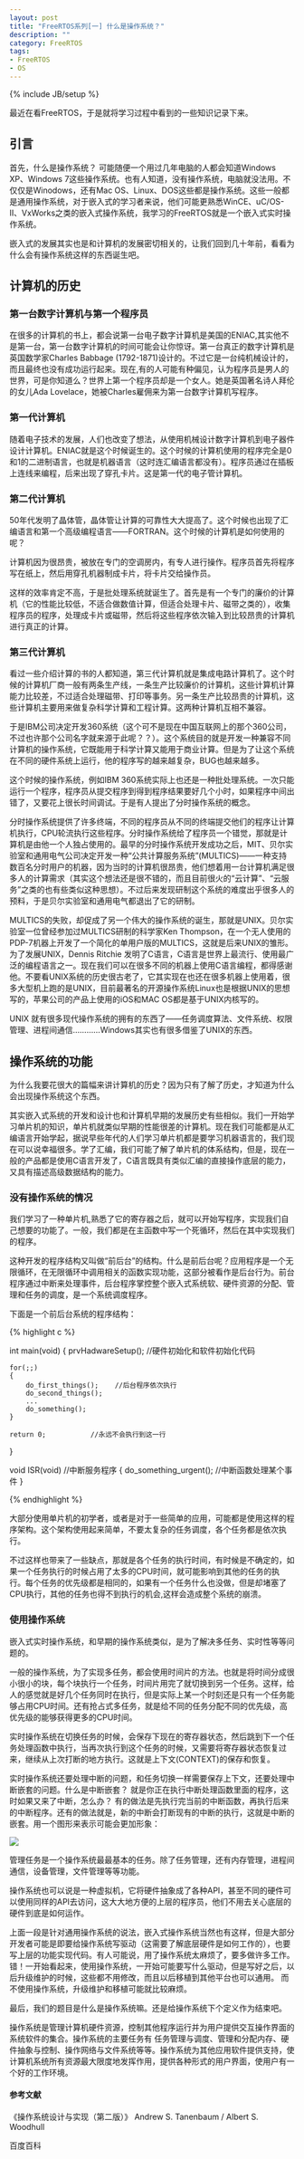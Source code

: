 ```yaml
---
layout: post
title: "FreeRTOS系列[一] 什么是操作系统？"
description: ""
category: FreeRTOS
tags:
- FreeRTOS
- OS
---
```

{% include JB/setup %}





最近在看FreeRTOS，于是就将学习过程中看到的一些知识记录下来。

## 引言

首先，什么是操作系统？ 可能随便一个用过几年电脑的人都会知道Windows XP、Windows 7这些操作系统。也有人知道，没有操作系统，电脑就没法用。不仅仅是Winodows，还有Mac OS、Linux、DOS这些都是操作系统。这些一般都是通用操作系统，对于嵌入式的学习者来说，他们可能更熟悉WinCE、uC/OS-II、VxWorks之类的嵌入式操作系统，我学习的FreeRTOS就是一个嵌入式实时操作系统。

嵌入式的发展其实也是和计算机的发展密切相关的，让我们回到几十年前，看看为什么会有操作系统这样的东西诞生吧。

## 计算机的历史

###  第一台数字计算机与第一个程序员
在很多的计算机的书上，都会说第一台电子数字计算机是美国的ENIAC,其实他不是第一台，第一台数字计算机的时间可能会让你惊讶。第一台真正的数字计算机是英国数学家Charles Babbage (1792-1871)设计的。不过它是一台纯机械设计的，而且最终也没有成功运行起来。现在,有的人可能有种偏见，认为程序员是男人的世界，可是你知道么？世界上第一个程序员却是一个女人。她是英国著名诗人拜伦的女儿Ada Lovelace，她被Charles雇佣来为第一台数字计算机写程序。

###  第一代计算机
随着电子技术的发展，人们也改变了想法，从使用机械设计数字计算机到电子器件设计计算机。ENIAC就是这个时候诞生的。这个时候的计算机使用的程序完全是0和1的二进制语言，也就是机器语言（这时连汇编语言都没有）。程序员通过在插板上连线来编程，后来出现了穿孔卡片。这是第一代的电子管计算机。

### 第二代计算机

50年代发明了晶体管，晶体管让计算的可靠性大大提高了。这个时候也出现了汇编语言和第一个高级编程语言——FORTRAN。这个时候的计算机是如何使用的呢？

计算机因为很昂贵，被放在专门的空调房内，有专人进行操作。程序员首先将程序写在纸上，然后用穿孔机器制成卡片，将卡片交给操作员。

这样的效率肯定不高，于是批处理系统就诞生了。首先是有一个专门的廉价的计算机（它的性能比较低，不适合做数值计算，但适合处理卡片、磁带之类的），收集程序员的程序，处理成卡片或磁带，然后将这些程序依次输入到比较昂贵的计算机进行真正的计算。

### 第三代计算机 
看过一些介绍计算的书的人都知道，第三代计算机就是集成电路计算机了。这个时候的计算机厂商一般有两条生产线，一条生产比较廉价的计算机，这些计算机计算能力比较差，不过适合处理磁带、打印等事务。另一条生产比较昂贵的计算机，这些计算机主要用来做复杂科学计算和工程计算。这两种计算机互相不兼容。

于是IBM公司决定开发360系统（这个可不是现在中国互联网上的那个360公司，不过也许那个公司名字就来源于此呢？？）。这个系统目的就是开发一种兼容不同计算机的操作系统，它既能用于科学计算又能用于商业计算。但是为了让这个系统在不同的硬件系统上运行，他的程序写的越来越复杂，BUG也越来越多。

这个时候的操作系统，例如IBM 360系统实际上也还是一种批处理系统。一次只能运行一个程序，程序员从提交程序到得到程序结果要好几个小时，如果程序中间出错了，又要花上很长时间调试。于是有人提出了分时操作系统的概念。

分时操作系统提供了许多终端，不同的程序员从不同的终端提交他们的程序让计算机执行，CPU轮流执行这些程序。分时操作系统给了程序员一个错觉，那就是计算机是由他一个人独占使用的。最早的分时操作系统开发成功之后，MIT、贝尔实验室和通用电气公司决定开发一种“公共计算服务系统”(MULTICS)——一种支持数百名分时用户的机器，因为当时的计算机很昂贵，他们想着用一台计算机满足很多人的计算需求（其实这个想法还是很不错的，而且目前很火的“云计算”、“云服务”之类的也有些类似这种思想）。不过后来发现研制这个系统的难度出乎很多人的预料，于是贝尔实验室和通用电气都退出了它的研制。

MULTICS的失败，却促成了另一个伟大的操作系统的诞生，那就是UNIX。贝尔实验室一位曾经参加过MULTICS研制的科学家Ken Thompson，在一个无人使用的PDP-7机器上开发了一个简化的单用户版的MULTICS，这就是后来UNIX的雏形。为了发展UNIX，Dennis Ritchie 发明了C语言，C语言是世界上最流行、使用最广泛的编程语言之一。现在我们可以在很多不同的机器上使用C语言编程，都得感谢他。不要看UNIX系统的历史很古老了，它其实现在也还在很多机器上使用着，很多大型机上跑的是UNIX，目前最著名的开源操作系统Linux也是根据UNIX的思想写的，苹果公司的产品上使用的iOS和MAC OS都是基于UNIX内核写的。

UNIX 就有很多现代操作系统的拥有的东西了——任务调度算法、文件系统、权限管理、进程间通信…………Windows其实也有很多借鉴了UNIX的东西。

## 操作系统的功能

为什么我要花很大的篇幅来讲计算机的历史？因为只有了解了历史，才知道为什么会出现操作系统这个东西。

其实嵌入式系统的开发和设计也和计算机早期的发展历史有些相似。我们一开始学习单片机的知识，单片机就类似早期的性能很差的计算机。现在我们可能都是从汇编语言开始学起，据说早些年代的人们学习单片机都是要学习机器语言的，我们现在可以说幸福很多。学了汇编，我们可能了解了单片机的体系结构，但是，现在一般的产品都是使用C语言开发了，C语言既具有类似汇编的直接操作底层的能力，又具有描述高级数据结构的能力。

### 没有操作系统的情况

我们学习了一种单片机,熟悉了它的寄存器之后，就可以开始写程序，实现我们自己想要的功能了。一般，我们都是在主函数中写一个死循环，然后在其中实现我们的程序。

这种开发的程序结构又叫做“前后台”的结构。什么是前后台呢？应用程序是一个无限循环，在无限循环中调用相关的函数实现功能，这部分被看作是后台行为。前台程序通过中断来处理事件，后台程序掌控整个嵌入式系统软、硬件资源的分配、管理和任务的调度，是一个系统调度程序。

下面是一个前后台系统的程序结构：

{% highlight c %}

int
main(void)
{
    prvHadwareSetup();  //硬件初始化和软件初始化代码
    
    for(;;)
    {
        do_first_things();    //后台程序依次执行
        do_second_things();
        ...
        do_something();
    }

    return 0;           //永远不会执行到这一行
}

void ISR(void)          //中断服务程序
{
    do_something_urgent();   //中断函数处理某个事件
}

{% endhighlight %}

大部分使用单片机的初学者，或者是对于一些简单的应用，可能都是使用这样的程序架构。这个架构使用起来简单，不要太复杂的任务调度，各个任务都是依次执行。

不过这样也带来了一些缺点，那就是各个任务的执行时间，有时候是不确定的，如果一个任务执行的时候占用了太多的CPU时间，就可能影响到其他的任务的执行。每个任务的优先级都是相同的，如果有一个任务什么也没做，但是却堵塞了CPU执行，其他的任务也得不到执行的机会,这样会造成整个系统的崩溃。

### 使用操作系统

嵌入式实时操作系统，和早期的操作系统类似，是为了解决多任务、实时性等等问题的。

一般的操作系统，为了实现多任务，都会使用时间片的方法。也就是将时间分成很小很小的块，每个块执行一个任务，时间片用完了就切换到另一个任务。这样，给人的感觉就是好几个任务同时在执行，但是实际上某一个时刻还是只有一个任务能够占用CPU时间。还有抢占式多任务，就是给不同的任务分配不同的优先级，高优先级的能够获得更多的CPU时间。

实时操作系统在切换任务的时候，会保存下现在的寄存器状态，然后跳到下一个任务处理函数中执行，当再次执行到这个任务的时候，又需要将寄存器状态恢复过来，继续从上次打断的地方执行。这就是上下文(CONTEXT)的保存和恢复。

实时操作系统还要处理中断的问题，和任务切换一样需要保存上下文，还要处理中断嵌套的问题。什么是中断嵌套？ 就是你正在执行中断处理函数里面的程序，这时如果又来了中断，怎么办？ 有的做法是先执行完当前的中断函数，再执行后来的中断程序。还有的做法就是，新的中断会打断现有的中断的执行，这就是中断的嵌套。用一个图形来表示可能会更加形象：

![](/images/freertos/intnest.png)

管理任务是一个操作系统最最基本的任务。除了任务管理，还有内存管理，进程间通信，设备管理，文件管理等等功能。

操作系统也可以说是一种虚拟机，它将硬件抽象成了各种API，甚至不同的硬件可以使用同样的API去访问，这大大地方便的上层的程序员，他们不用去关心底层的硬件到底是如何运作。

上面一段是针对通用操作系统的说法，嵌入式操作系统当然也有这样，但是大部分开发者可能是即要给操作系统写驱动（这需要了解底层硬件是如何工作的），也要写上层的功能实现代码。有人可能说，用了操作系统太麻烦了，要多做许多工作。错！一开始看起来，使用操作系统，一开始可能要写什么驱动，但是写好之后，以后升级维护的时候，这些都不用修改，而且以后移植到其他平台也可以通用。 而不使用操作系统，升级维护和移植可能就比较麻烦。

最后，我们的题目是什么是操作系统嘛。还是给操作系统下个定义作为结束吧。

操作系统是管理计算机硬件资源，控制其他程序运行并为用户提供交互操作界面的系统软件的集合。操作系统的主要任务有 任务管理与调度、管理和分配内存、硬件抽象与控制、操作网络与文件系统等等。操作系统为其他应用软件提供支持，使计算机系统所有资源最大限度地发挥作用，提供各种形式的用户界面，使用户有一个好的工作环境。


#### 参考文献

《操作系统设计与实现（第二版）》 Andrew S. Tanenbaum / Albert S. Woodhull

 百度百科

